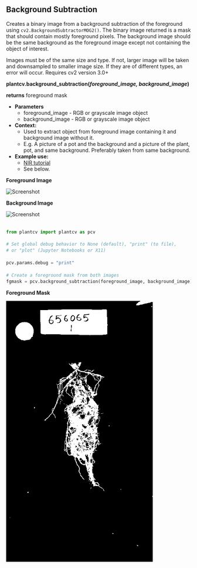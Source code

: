 ## Background Subtraction

Creates a binary image from a background subtraction of the foreground using `cv2.BackgroundSubtractorMOG2()`.
The binary image returned is a mask that should contain mostly foreground pixels.
The background image should be the same background as the foreground image except not containing the object of interest.

Images must be of the same size and type.
If not, larger image will be taken and downsampled to smaller image size.
If they are of different types, an error will occur.
Requires cv2 version 3.0+

**plantcv.background_subtraction(*foreground_image, background_image*)**

**returns** foreground mask

- **Parameters**
    - foreground_image - RGB or grayscale image object
	- background_image - RGB or grayscale image object
- **Context:**
    - Used to extract object from foreground image containing it and background image without it.
	- E.g. A picture of a pot and the background and a picture of the plant, pot, and same background. Preferably taken from same background.
- **Example use:**
    - [NIR tutorial](nir_tutorial.md)
    - See below.

**Foreground Image**

![Screenshot](img/documentation_images/background_subtraction/TEST_FOREGROUND.jpg)

**Background Image**

![Screenshot](img/documentation_images/background_subtraction/TEST_BACKGROUND.jpg)

```python

from plantcv import plantcv as pcv

# Set global debug behavior to None (default), "print" (to file), 
# or "plot" (Jupyter Notebooks or X11)

pcv.params.debug = "print"

# Create a foreground mask from both images 
fgmask = pcv.background_subtraction(foreground_image, background_image)

```

**Foreground Mask**

![Screenshot](img/documentation_images/background_subtraction/1_background_subtraction.png)
